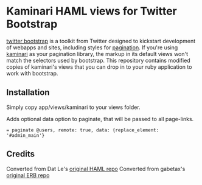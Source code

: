 # Kaminari HAML views for Twitter Bootstrap

[twitter bootstrap](https://github.com/twitter/bootstrap) is a toolkit from Twitter designed to kickstart development of webapps and sites, including styles for [pagination](http://twitter.github.com/bootstrap/#navigation).  If you're using [kaminari](https://github.com/amatsuda/kaminari) as your pagination library, the markup in its default views won't match the selectors used by bootstrap.  This repository contains modified copies of kaminari's views that you can drop in to your ruby application to work with bootstrap.

## Installation

Simply copy app/views/kaminari to your views folder.

Adds optional data option to paginate, that will be passed to all page-links.

    = paginate @users, remote: true, data: {replace_element: '#admin_main'}

## Credits

Converted from Dat Le's [original HAML repo](https://github.com/datl/twitter-bootstrap-kaminari-haml)
Converted from gabetax's [original ERB repo](https://github.com/gabetax/twitter-bootstrap-kaminari-views)

